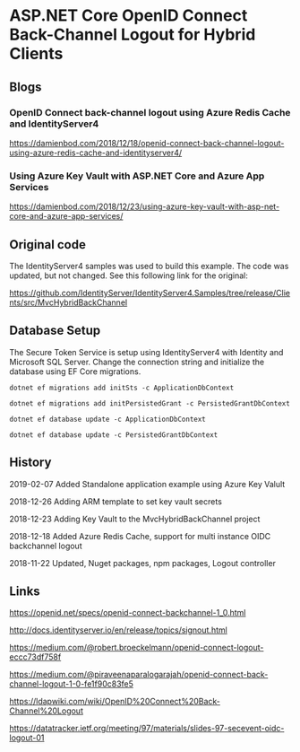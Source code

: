 # ASP.NET Core OpenID Connect Back-Channel Logout for Hybrid Clients

## Blogs

### OpenID Connect back-channel logout using Azure Redis Cache and IdentityServer4
https://damienbod.com/2018/12/18/openid-connect-back-channel-logout-using-azure-redis-cache-and-identityserver4/

### Using Azure Key Vault with ASP.NET Core and Azure App Services
https://damienbod.com/2018/12/23/using-azure-key-vault-with-asp-net-core-and-azure-app-services/

## Original code

The IdentityServer4 samples was used to build this example. The code was updated, but not changed. See this following link for the original:

https://github.com/IdentityServer/IdentityServer4.Samples/tree/release/Clients/src/MvcHybridBackChannel

## Database Setup

The Secure Token Service is setup using IdentityServer4 with Identity and Microsoft SQL Server. Change the connection string and initialize the database using EF Core migrations. 

```
dotnet ef migrations add initSts -c ApplicationDbContext

dotnet ef migrations add initPersistedGrant -c PersistedGrantDbContext

dotnet ef database update -c ApplicationDbContext

dotnet ef database update -c PersistedGrantDbContext
```

## History

2019-02-07 Added Standalone application example using Azure Key Valult

2018-12-26 Adding ARM template to set key vault secrets

2018-12-23 Adding Key Vault to the MvcHybridBackChannel project

2018-12-18 Added Azure Redis Cache, support for multi instance OIDC backchannel logout

2018-11-22 Updated, Nuget packages, npm packages, Logout controller

## Links

https://openid.net/specs/openid-connect-backchannel-1_0.html

http://docs.identityserver.io/en/release/topics/signout.html

https://medium.com/@robert.broeckelmann/openid-connect-logout-eccc73df758f

https://medium.com/@piraveenaparalogarajah/openid-connect-back-channel-logout-1-0-fe1f90c83fe5

https://ldapwiki.com/wiki/OpenID%20Connect%20Back-Channel%20Logout

https://datatracker.ietf.org/meeting/97/materials/slides-97-secevent-oidc-logout-01